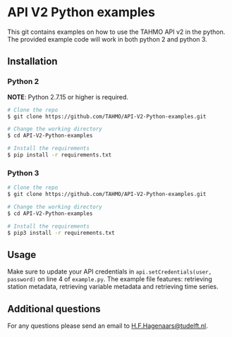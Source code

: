 # API V2 Python examples
This git contains examples on how to use the TAHMO API v2 in the python.
The provided example code will work in both python 2 and python 3.

## Installation
### Python 2
**NOTE**: Python 2.7.15 or higher is required.

```bash
# Clone the repo
$ git clone https://github.com/TAHMO/API-V2-Python-examples.git

# Change the working directory
$ cd API-V2-Python-examples

# Install the requirements
$ pip install -r requirements.txt
```

### Python 3
```bash
# Clone the repo
$ git clone https://github.com/TAHMO/API-V2-Python-examples.git

# Change the working directory
$ cd API-V2-Python-examples

# Install the requirements
$ pip3 install -r requirements.txt
```

## Usage
Make sure to update your API credentials in `api.setCredentials(user, password)` on line 4 of `example.py`.
The example file features: retrieving station metadata, retrieving variable metadata and retrieving time series.

## Additional questions
For any questions please send an email to H.F.Hagenaars@tudelft.nl.

